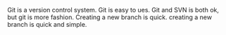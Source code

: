 Git is a version control system.
Git is easy to ues.
Git and SVN is both ok, but git is more fashion.
Creating a new branch is quick.
creating a new branch is quick and simple.
